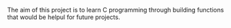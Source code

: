 The aim of this project is to learn C programming through building functions that would be helpul for future projects.
